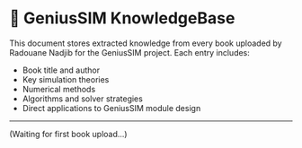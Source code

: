 # 📘 GeniusSIM KnowledgeBase

This document stores extracted knowledge from every book uploaded by Radouane Nadjib for the GeniusSIM project. Each entry includes:
- Book title and author
- Key simulation theories
- Numerical methods
- Algorithms and solver strategies
- Direct applications to GeniusSIM module design

---

(Waiting for first book upload...)

